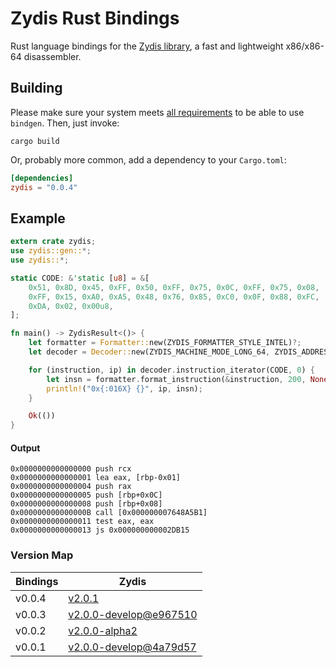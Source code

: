 Zydis Rust Bindings
===================

Rust language bindings for the [Zydis library](https://github.com/zyantific/zydis), a fast and lightweight x86/x86-64 disassembler.

## Building
Please make sure your system meets [all requirements](https://rust-lang-nursery.github.io/rust-bindgen/requirements.html) to be able to use `bindgen`. Then, just invoke:

```
cargo build
```

Or, probably more common, add a dependency to your `Cargo.toml`:

```toml
[dependencies]
zydis = "0.0.4"
```

## Example
```rust
extern crate zydis;
use zydis::gen::*;
use zydis::*;

static CODE: &'static [u8] = &[
    0x51, 0x8D, 0x45, 0xFF, 0x50, 0xFF, 0x75, 0x0C, 0xFF, 0x75, 0x08,
    0xFF, 0x15, 0xA0, 0xA5, 0x48, 0x76, 0x85, 0xC0, 0x0F, 0x88, 0xFC,
    0xDA, 0x02, 0x00u8,
];

fn main() -> ZydisResult<()> {
    let formatter = Formatter::new(ZYDIS_FORMATTER_STYLE_INTEL)?;
    let decoder = Decoder::new(ZYDIS_MACHINE_MODE_LONG_64, ZYDIS_ADDRESS_WIDTH_64)?;

    for (instruction, ip) in decoder.instruction_iterator(CODE, 0) {
        let insn = formatter.format_instruction(&instruction, 200, None)?;
        println!("0x{:016X} {}", ip, insn);
    }

    Ok(())
}
```

#### Output
```
0x0000000000000000 push rcx
0x0000000000000001 lea eax, [rbp-0x01]
0x0000000000000004 push rax
0x0000000000000005 push [rbp+0x0C]
0x0000000000000008 push [rbp+0x08]
0x000000000000000B call [0x000000007648A5B1]
0x0000000000000011 test eax, eax
0x0000000000000013 js 0x000000000002DB15
```


### Version Map


| Bindings | Zydis    |
| -------- | -------- |
| v0.0.4   | [v2.0.1](https://github.com/zyantific/zydis/tree/v2.0.1) |
| v0.0.3   | [v2.0.0-develop@e967510](https://github.com/zyantific/zydis/tree/e967510fb251cf39a3556942b58218a9dcac5554) |
| v0.0.2   | [v2.0.0-alpha2](https://github.com/zyantific/zydis/tree/v2.0.0-alpha2) |
| v0.0.1   | [v2.0.0-develop@4a79d57](https://github.com/zyantific/zydis/tree/4a79d5762ea7f15a5961733cc6d3a7704d3d5206) |
